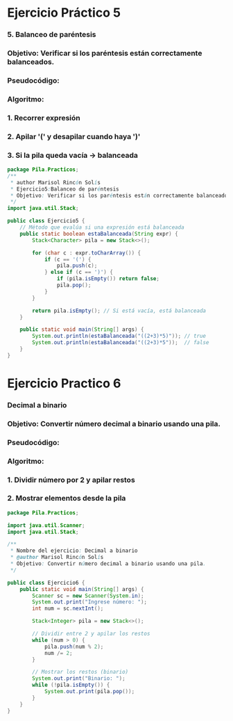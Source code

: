 # Ejercicio Práctico 5
### 5. Balanceo de paréntesis
### Objetivo: Verificar si los paréntesis están correctamente balanceados.
### Pseudocódigo:
### Algoritmo:
### 1. Recorrer expresión
### 2. Apilar '(' y desapilar cuando haya ')'
### 3. Si la pila queda vacía → balanceada
```java
package Pila.Practicos;
/**
 * author Marisol Rincón Solís
 * Ejercicio5:Balanceo de paréntesis
 * Objetivo: Verificar si los paréntesis están correctamente balanceados
 */
import java.util.Stack;

public class Ejercicio5 {
    // Método que evalúa si una expresión está balanceada
    public static boolean estaBalanceada(String expr) {
        Stack<Character> pila = new Stack<>();

        for (char c : expr.toCharArray()) {
            if (c == '(') {
                pila.push(c);
            } else if (c == ')') {
                if (pila.isEmpty()) return false;
                pila.pop();
            }
        }

        return pila.isEmpty(); // Si está vacía, está balanceada
    }

    public static void main(String[] args) {
        System.out.println(estaBalanceada("((2+3)*5)")); // true
        System.out.println(estaBalanceada("((2+3)*5"));  // false
    }
}
```
# Ejercicio Practico 6
### Decimal a binario
### Objetivo: Convertir número decimal a binario usando una pila.
### Pseudocódigo:
### Algoritmo:
### 1. Dividir número por 2 y apilar restos
### 2. Mostrar elementos desde la pila
``` java
package Pila.Practicos;

import java.util.Scanner;
import java.util.Stack;

/**
 * Nombre del ejercicio: Decimal a binario
 * @author Marisol Rincón Solís
 * Objetivo: Convertir número decimal a binario usando una pila.
 */

public class Ejercicio6 {
    public static void main(String[] args) {
        Scanner sc = new Scanner(System.in);
        System.out.print("Ingrese número: ");
        int num = sc.nextInt();

        Stack<Integer> pila = new Stack<>();

        // Dividir entre 2 y apilar los restos
        while (num > 0) {
            pila.push(num % 2);
            num /= 2;
        }

        // Mostrar los restos (binario)
        System.out.print("Binario: ");
        while (!pila.isEmpty()) {
            System.out.print(pila.pop());
        }
    }
}
```
